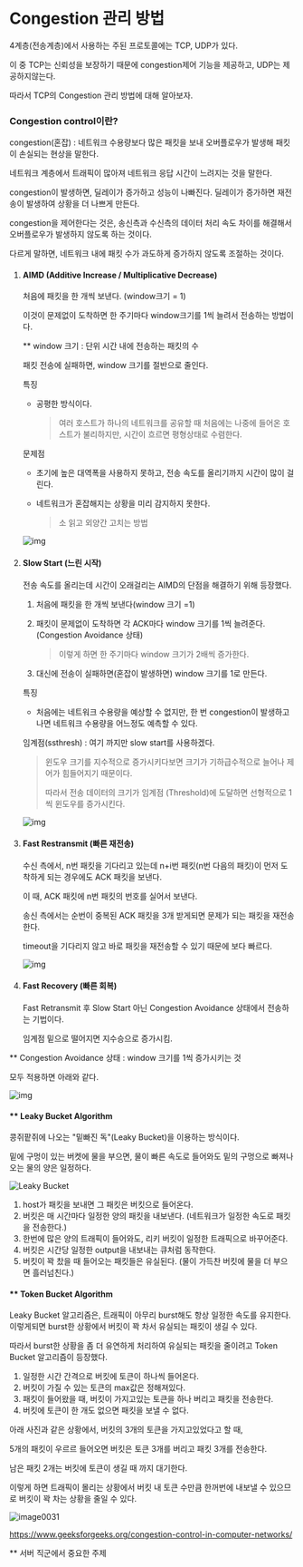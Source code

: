 # Congestion 관리 방법

4계층(전송계층)에서 사용하는 주된 프로토콜에는 TCP, UDP가 있다.

이 중 TCP는 신뢰성을 보장하기 때문에 congestion제어 기능을 제공하고, UDP는 제공하지않는다. 

따라서 TCP의 Congestion 관리 방법에 대해 알아보자.



### Congestion control이란?

congestion(혼잡) : 네트워크 수용량보다 많은 패킷을 보내 오버플로우가 발생해 패킷이 손실되는 현상을 말한다.

네트워크 계층에서 트래픽이 많아져 네트워크 응답 시간이 느려지는 것을 말한다. 

congestion이 발생하면, 딜레이가 증가하고 성능이 나빠진다. 딜레이가 증가하면 재전송이 발생하여 상황을 더 나쁘게 만든다. 

congestion을 제어한다는 것은, 송신측과 수신측의 데이터 처리 속도 차이를 해결해서 오버플로우가 발생하지 않도록 하는 것이다. 

다르게 말하면, 네트워크 내에 패킷 수가 과도하게 증가하지 않도록 조절하는 것이다. 

1. #### AIMD (Additive Increase / Multiplicative Decrease)

   처음에 패킷을 한 개씩 보낸다. (window크기 = 1)

   이것이 문제없이 도착하면 한 주기마다 window크기를 1씩 늘려서 전송하는 방법이다.

   ** window 크기 : 단위 시간 내에 전송하는 패킷의 수 

   패킷 전송에 실패하면, window 크기를 절반으로 줄인다. 

   특징

   - 공평한 방식이다. 

     > 여러 호스트가 하나의 네트워크를 공유할 때 처음에는 나중에 들어온 호스트가 불리하지만, 시간이 흐르면 평형상태로 수렴한다. 

   문제점

   - 초기에 높은 대역폭을 사용하지 못하고, 전송 속도를 올리기까지 시간이 많이 걸린다.

   - 네트워크가 혼잡해지는 상황을 미리 감지하지 못한다.

     > 소 읽고 외양간 고치는 방법

   ![img](https://media.vlpt.us/images/mu1616/post/16298aa0-246f-4d22-8c29-19ec49b28ce6/image.png)

2. #### Slow Start (느린 시작)

   전송 속도를 올리는데 시간이 오래걸리는 AIMD의 단점을 해결하기 위해 등장했다. 

   1. 처음에 패킷을 한 개씩 보낸다(window 크기 =1)

   2. 패킷이 문제없이 도착하면 각 ACK마다 window 크기를 1씩 늘려준다. (Congestion Avoidance 상태)

      > 이렇게 하면 한 주기마다 window 크기가 2배씩 증가한다. 

   3. 대신에 전송이 실패하면(혼잡이 발생하면) window 크기를 1로 만든다.

   특징

   - 처음에는 네트워크 수용량을 예상할 수 없지만, 한 번 congestion이 발생하고 나면 네트워크 수용량을 어느정도 예측할 수 있다. 

   임계점(ssthresh) : 여기 까지만 slow start를 사용하겠다. 

   > 윈도우 크기를 지수적으로 증가시키다보면 크기가 기하급수적으로 늘어나 제어가 힘들어지기 때문이다.
   >
   > 따라서 전송 데이터의 크기가 임계점 (Threshold)에 도달하면 선형적으로 1씩 윈도우를 증가시킨다.

   ![img](https://media.vlpt.us/images/mu1616/post/71182a17-fef8-4d94-938b-2a19a628b7f1/image.png)

3. #### Fast Restransmit (빠른 재전송)

   수신 측에서, n번 패킷을 기다리고 있는데 n+i번 패킷(n번 다음의 패킷)이 먼저 도착하게 되는 경우에도 ACK 패킷을 보낸다. 

   이 때, ACK 패킷에 n번 패킷의 번호를 실어서 보낸다. 

   송신 측에서는 순번이 중복된 ACK 패킷을 3개 받게되면 문제가 되는 패킷을 재전송한다. 

   timeout을 기다리지 않고 바로 패킷을 재전송할 수 있기 때문에 보다 빠르다. 

   ![img](https://media.vlpt.us/images/mu1616/post/878686ca-8073-420d-8e63-6afc79622f5d/image.png)

4. #### Fast Recovery (빠른 회복)

   Fast Retransmit 후 Slow Start 아닌 Congestion Avoidance 상태에서 전송하는 기법이다.
   
   임계점 밑으로 떨어지면 지수승으로 증가시킴. 

**  Congestion Avoidance 상태 : window 크기를 1씩 증가시키는 것

모두 적용하면 아래와 같다. 

![img](https://t1.daumcdn.net/cfile/tistory/256E39425715F10103)

#### ** Leaky Bucket Algorithm

콩쥐팥쥐에 나오는 "밑빠진 독"(Leaky Bucket)을 이용하는 방식이다. 

밑에 구멍이 있는 버켓에 물을 부으면, 물이 빠른 속도로 들어와도 밑의 구멍으로 빠져나오는 물의 양은 일정하다. 

![Leaky Bucket](https://media.geeksforgeeks.org/wp-content/uploads/leaky.jpg)

1.  host가 패킷을 보내면 그 패킷은 버킷으로 들어온다.
2. 버킷은 매 시간마다 일정한 양의 패킷을 내보낸다. (네트워크가 일정한 속도로 패킷을 전송한다.)
3. 한번에 많은 양의 트래픽이 들어와도, 리키 버킷이 일정한 트래픽으로 바꾸어준다.
4. 버킷은 시간당 일정한 output을 내보내는 큐처럼 동작한다. 
5. 버킷이 꽉 찼을 때 들어오는 패킷들은 유실된다. (물이 가득찬 버킷에 물을 더 부으면 흘러넘친다.)

#### ** Token Bucket Algorithm

Leaky Bucket 알고리즘은, 트래픽이 아무리 burst해도 항상 일정한 속도를 유지한다. 이렇게되면 burst한 상황에서 버킷이 꽉 차서 유실되는 패킷이 생길 수 있다. 

따라서 burst한 상황을 좀 더 유연하게 처리하여 유실되는 패킷을 줄이려고 Token Bucket 알고리즘이 등장했다. 

1. 일정한 시간 간격으로 버킷에 토큰이 하나씩 들어온다.
2. 버킷이 가질 수 있는 토큰의 max값은 정해져있다. 
3. 패킷이 들어왔을 때, 버킷이 가지고있는 토큰을 하나 버리고 패킷을 전송한다.
4. 버킷에 토큰이 한 개도 없으면 패킷을 보낼 수 없다. 

아래 사진과 같은 상황에서, 버킷의 3개의 토큰을 가지고있었다고 할 때,

5개의 패킷이 우르르 들어오면 버킷은 토큰 3개를 버리고 패킷 3개를 전송한다.

남은 패킷 2개는 버킷에 토큰이 생길 때 까지 대기한다.

이렇게 하면 트래픽이 몰리는 상황에서 버킷 내 토큰 수만큼 한꺼번에 내보낼 수 있으므로 버킷이 꽉 차는 상황을 줄일 수 있다.

![image0031](https://media.geeksforgeeks.org/wp-content/uploads/leakybuk.jpg)

https://www.geeksforgeeks.org/congestion-control-in-computer-networks/



** 서버 직군에서 중요한 주제
